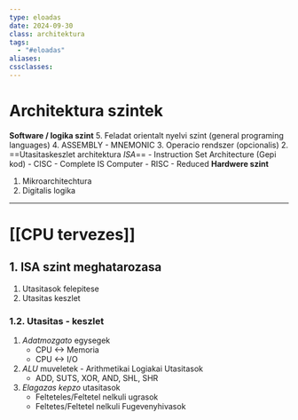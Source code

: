 ```yaml
---
type: eloadas
date: 2024-09-30
class: architektura
tags:
  - "#eloadas"
aliases: 
cssclasses:
---
```

# Architektura szintek
**Software / logika szint**
5. Feladat orientalt nyelvi szint (general programing languages)
4. ASSEMBLY 
	- MNEMONIC
3. Operacio rendszer (opcionalis)
2. ==Utasitaskeszlet architektura *ISA*== - Instruction Set Architecture (Gepi kod)
	- CISC - Complete IS Computer
	- RISC - Reduced 
**Hardwere szint**
1. Mikroarchitechtura
0. Digitalis logika

---
# [[CPU tervezes]]

## 1. ISA szint meghatarozasa
1. Utasitasok felepitese
2. Utasitas keszlet

### 1.2. Utasitas - keszlet
1. *Adatmozgato* egysegek 
	- CPU  <-> Memoria 
	- CPU <-> I/O
2. *ALU* muveletek - Arithmetikai Logiakai Utasitasok
	- ADD, SUTS, XOR, AND, SHL, SHR
3. *Elagazas kepzo* utasitasok
	- Felteteles/Feltetel nelkuli ugrasok
	- Feltetes/Feltetel nelkuli Fugevenyhivasok